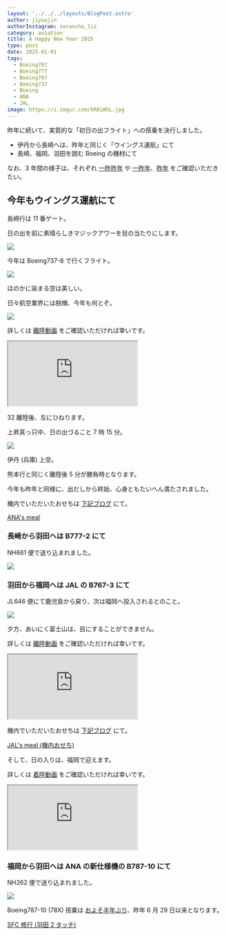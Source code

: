 ```yaml
---
layout: '../../../layouts/BlogPost.astro'
author: jiyuujin
authorInstagram: soranchu_liz
category: aviation
title: A Happy New Year 2025
type: post
date: 2025-01-01
tags:
  - Boeing787
  - Boeing777
  - Boeing767
  - Boeing737
  - Boeing
  - ANA
  - JAL
image: https://i.imgur.com/kR8iWhL.jpg
---
```


昨年に続いて、実質的な「初日の出フライト」への搭乗を決行しました。

- 伊丹から長崎へは、昨年と同じく「ウイングス運航」にて
- 長崎、福岡、羽田を囲む Boeing の機材にて

なお、3 年間の様子は、それぞれ [一昨昨年](https://soratabi.nekohack.me/posts/2022-01-01-a-happy-new-year) や [一昨年](https://soratabi.nekohack.me/posts/2023-01-01-a-happy-new-year)、[昨年](https://soratabi.nekohack.me/posts/2024-01-01-a-happy-new-year) をご確認いただきたい。

## 今年もウイングス運航にて

長崎行は 11 番ゲート。

日の出を前に素晴らしきマジックアワーを目の当たりにします。

![](/assets/img/20250101/ITM_1.JPG)

今年は Boeing737-8 で行くフライト。

![](/assets/img/20250101/JA69AN_1.JPG)

ほのかに染まる空は美しい。

日々航空業界には脱帽、今年も何とぞ。

![](/assets/img/20250101/ITM_2.JPG)

詳しくは [離陸動画](https://www.youtube.com/watch?v=GVYyAwWzHwU) をご確認いただければ幸いです。

<div class="wrapper">
  <div class="container">
    <iframe src="https://www.youtube.com/embed/GVYyAwWzHwU" class="player" title="離陸動画" loading="lazy"></iframe>
  </div>
</div>

32 離陸後、左にひねります。

上昇真っ只中、日の出づること 7 時 15 分。

![](/assets/img/20250101/JA69AN_3.JPG)

伊丹 (兵庫) 上空。

熊本行と同じく離陸後 5 分が勝負時となります。

今年も昨年と同様に、出だしから終始、心身ともたいへん満たされました。

機内でいただいたおせちは [下記ブログ](https://soratabi.nekohack.me/posts/2025-01-01-ana-meal) にて。

[ANA's meal](https://soratabi.nekohack.me/posts/2025-01-01-ana-meal)

### 長崎から羽田へは B777-2 にて

NH661 便で送り込まれました。

![](/assets/img/20250101/JA715A.JPG)

### 羽田から福岡へは JAL の B767-3 にて

JL646 便にて鹿児島から戻り、次は福岡へ投入されるとのこと。

![](/assets/img/20250101/JA601J.JPG)

夕方、あいにく富士山は、目にすることができません。

詳しくは [離陸動画](https://www.youtube.com/watch?v=rn0XedYWgOY) をご確認いただければ幸いです。

<div class="wrapper">
  <div class="container">
    <iframe src="https://www.youtube.com/embed/rn0XedYWgOY" class="player" title="離陸動画" loading="lazy"></iframe>
  </div>
</div>

機内でいただいたおせちは [下記ブログ](https://soratabi.nekohack.me/posts/2025-01-01-jal-meal) にて。

[JAL's meal (機内おせち)](https://soratabi.nekohack.me/posts/2025-01-01-jal-meal)

そして、日の入りは、福岡で迎えます。

詳しくは [着陸動画](https://www.youtube.com/watch?v=shXAA4DsM6Y) をご確認いただければ幸いです。

<div class="wrapper">
  <div class="container">
    <iframe src="https://www.youtube.com/embed/shXAA4DsM6Y" class="player" title="着陸動画" loading="lazy"></iframe>
  </div>
</div>

### 福岡から羽田へは ANA の新仕様機の B787-10 にて

NH262 便で送り込まれました。

![](/assets/img/20250101/JA983A.JPG)

Boeing787-10 (78X) 搭乗は [およそ半年ぶり](https://soratabi.nekohack.me/posts/2024-06-29-sfc-syugyo)、昨年 6 月 29 日以来となります。

[SFC 修行 (羽田 2 タッチ)](https://soratabi.nekohack.me/posts/2024-06-29-sfc-syugyo)
